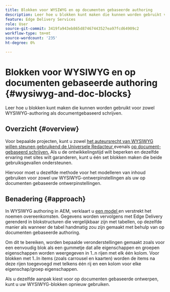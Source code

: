 ```yaml
---
title: Blokken voor WYSIWYG en op documenten gebaseerde authoring
description: Leer hoe u blokken kunt maken die kunnen worden gebruikt voor zowel WYSIWYG-authoring als documentgebaseerd schrijven.
feature: Edge Delivery Services
role: User
source-git-commit: 3419fa943eb865d87467443527ea97fcd64909c2
workflow-type: tm+mt
source-wordcount: '235'
ht-degree: 0%

---
```



# Blokken voor WYSIWYG en op documenten gebaseerde authoring {#wysiwyg-and-doc-blocks}

Leer hoe u blokken kunt maken die kunnen worden gebruikt voor zowel WYSIWYG-authoring als documentgebaseerd schrijven.

## Overzicht {#overview}

Voor bepaalde projecten, kunt u zowel [ het auteursrecht van WYSIWYG willen steunen gebruikend de Universele Redacteur ](/help/edge/wysiwyg-authoring/authoring.md) evenals [ op document-gebaseerd schrijven.](/help/edge/docs/authoring.md) Als u de ontwikkelingstijd wilt beperken en dezelfde ervaring met sites wilt garanderen, kunt u één set blokken maken die beide gebruiksgevallen ondersteunen.

Hiervoor moet u dezelfde methode voor het modelleren van inhoud gebruiken voor zowel uw WYSIWYG-ontwerpinstellingen als uw op documenten gebaseerde ontwerpinstellingen.

## Benadering {#approach}

In WYSIWYG authoring in AEM, verklaart u [ een model ](/help/edge/wysiwyg-authoring/content-modeling.md) en verstrekt het noemen overeenkomsten. Gegevens worden vervolgens met Edge Delivery gerenderd in blokstructuren die vergelijkbaar zijn met tabellen, op dezelfde manier als wanneer de tabel handmatig zou zijn gemaakt met behulp van op documenten gebaseerde authoring.

Om dit te bereiken, worden bepaalde veronderstellingen gemaakt zoals voor een eenvoudig blok als een gummetje dat alle eigenschappen en groepen eigenschappen worden weergegeven in 1..n rijen met elk één kolom. Voor blokken met 1..In items (zoals carrousel en kaarten) worden de items na deze rijen toegevoegd met telkens één rij en een kolom voor elke eigenschap/groep eigenschappen.

Als u dezelfde aanpak kiest voor op documenten gebaseerde ontwerpen, kunt u uw WYSIWYG-blokken opnieuw gebruiken.
